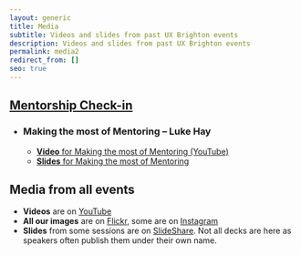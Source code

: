 ```yaml
---
layout: generic
title: Media
subtitle: Videos and slides from past UX Brighton events
description: Videos and slides from past UX Brighton events
permalink: media2
redirect_from: []
seo: true
---
```

## [Mentorship Check-in](https://uxbri.org/mentorship-check-in)

* ### Making the most of Mentoring – Luke Hay

  * [**Video** for Making the most of Mentoring (YouTube)](https://www.youtube.com/watch?v=9oU8bej0MAU)
  * [**Slides** for Making the most of Mentoring](https://www.slideshare.net/uxbri/luke-hay-making-the-most-of-mentoring)

## Media from all events

* **Videos** are on [YouTube](https://youtube.com/@uxbri)
* **All our images** are on [Flickr](https://www.flickr.com/photos/uxbrighton/), some are on [Instagram](https://www.instagram.com/uxbrighton/)
* **Slides** from some sessions are on [SlideShare](https://www.slideshare.net/uxbri). Not all decks are here as speakers often publish them under their own name.